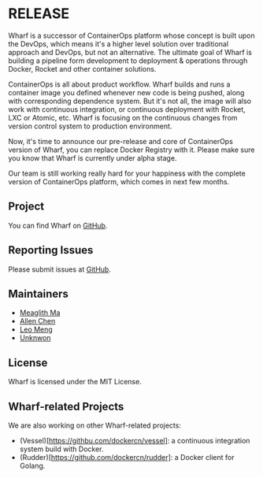 RELEASE
=======

Wharf is a successor of ContainerOps platform whose concept is built upon the DevOps, which means it's a higher level solution over traditional approach and DevOps, but not an alternative. The ultimate goal of Wharf is building a pipeline form development to deployment & operations through Docker, Rocket and other container solutions.

ContainerOps is all about product workflow. Wharf builds and runs a container image you defined whenever new code is being pushed, along with corresponding dependence system. But it's not all, the image will also work with continuous integration, or continuous deployment with Rocket, LXC or Atomic, etc. Wharf is focusing on the continuous changes from version control system to production environment.

Now, it's time to announce our pre-release and core of ContainerOps version of Wharf, you can replace Docker Registry with it. Please make sure you know that Wharf is currently under alpha stage.

Our team is still working really hard for your happiness with the complete version of ContainerOps platform, which comes in next few months.

## Project

You can find Wharf on [GitHub](https://github.com/dockercn/wharf).

## Reporting Issues

Please submit issues at [GitHub](https://github.com/dockercn/wharf/issues).

## Maintainers

- [Meaglith Ma](https://twitter.com/genedna)
- [Allen Chen](https://github.com/chliang2030598)
- [Leo Meng](https://github.com/fivestarsky)
- [Unknwon](https://github.com/Unknwon)

## License

Wharf is licensed under the MIT License.

## Wharf-related Projects

We are also working on other Wharf-related projects:

* (Vessel)[https://githbu.com/dockercn/vessel]: a continuous integration system build with Docker.
* (Rudder)[https://github.com/dockercn/rudder]: a Docker client for Golang.
